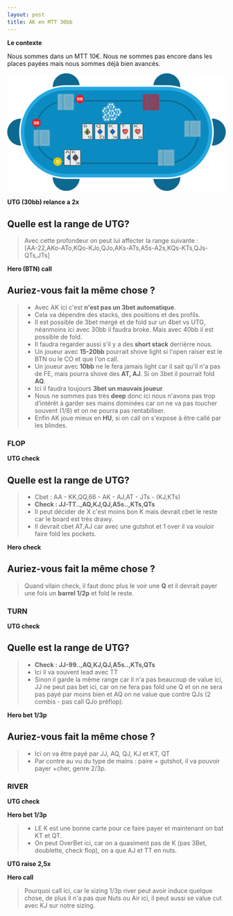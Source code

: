```yaml
---
layout: post
title: AK en MTT 30bb
---
```

**Le contexte**

Nous sommes dans un MTT 10€.
Nous ne sommes pas encore dans les places payées mais nous sommes déjà bien avancés.

![](../img/spots/2018-10-18-spot-1-AK.png)

**UTG (30bb) relance a 2x**

## Quelle est la range de UTG?

> Avec cette profondeur on peut lui affecter la range suivante :<br/>
> [AA-22,AKo-ATo,KQo-KJo,QJo,AKs-ATs,A5s-A2s,KQs-KTs,QJs-QTs,JTs]

**Hero (BTN) call**

## Auriez-vous fait la même chose ?

> - Avec AK ici c'est **n'est pas un 3bet automatique**.
> - Cela va dépendre des stacks, des positions et des profils.
> - Il est possible de 3bet mergé et de fold sur un 4bet vs UTG, néanmoins ici avec 30bb il faudra broke. Mais avec 40bb il est possible de fold.
> - Il faudra regarder aussi s'il y a des **short stack** derrièrre nous.
> - Un joueur avec **15-20bb** pourrait shove light si l'open raiser est le BTN ou le CO et que l'on call.
> - Un joueur avec **10bb** ne le fera jamais light car il sait qu'il n'a pas de FE, mais pourra shove des **AT, AJ**. Si on 3bet il pourrait fold **AQ**.
> - Ici il faudra toujours **3bet un mauvais joueur**
> - Nous ne sommes pas très **deep** donc ici nous n'avons pas trop d’intérêt à garder ses mains dominées car on ne va pas toucher souvent (1/8) et on ne pourra pas rentabiliser.
> - Enfin AK joue mieux en **HU**, si on call on s'expose à être callé par les blindes.

### FLOP

**UTG check**

## Quelle est la range de UTG?

> - Cbet : AA - KK,QQ,66 - AK - AJ,AT - JTs - (KJ,KTs)
> - **Check : JJ-TT..,AQ,KJ,QJ,A5s..,KTs,QTs**
> - Il peut décider de X c'est moins bon K mais devrait cbet le reste car le board est très drawy.
> - Il devrait cbet AT,AJ car avec une gutshot et 1 over il va vouloir faire fold les pockets.

**Hero check**

## Auriez-vous fait la même chose ?

> Quand vilain check, il faut donc plus le voir une **Q** et il devrait payer une fois un **barrel 1/2p** et fold le reste.

### TURN

**UTG check**

## Quelle est la range de UTG?

> - **Check : JJ-99..,AQ,KJ,QJ,A5s..,KTs,QTs**
> - Ici il va souvent lead avec TT
> - Sinon il garde la même range car il n'a pas beaucoup de value ici, JJ ne peut pas bet ici, car on ne fera pas fold une Q et on ne sera pas payé par moins bien et AQ on ne value que contre QJs (2 combis - pas call QJo préflop).

**Hero bet 1/3p**

## Auriez-vous fait la même chose ?

> - Ici on va être payé par JJ, AQ, QJ, KJ et KT, QT
> - Par contre au vu du type de mains : paire + gutshot, il va pouvoir payer +cher, genre 2/3p.

### RIVER

**UTG check**

**Hero bet 1/3p**

> - LE K est une bonne carte pour ce faire payer et maintenant on bat KT et QT.
> - On peut OverBet ici, car on a quasiment pas de K (pas 3Bet, doublette, check flop), on a que AJ et TT en nuts.

**UTG raise 2,5x**

**Hero call**

> Pourquoi call ici, car le sizing 1/3p river peut avoir induce quelque chose, de plus il n'a pas que Nuts ou Air ici, il peut aussi se value cut avec KJ sur notre sizing.
<!--stackedit_data:
eyJoaXN0b3J5IjpbLTEwMDg5NzkwMjUsMjAwMjk4Mzk1OSwtMT
UxOTgwNzc0LC0zMjkyOTA4NDEsLTQwMjA4NjkyNywtMTQ1NDkx
MjM1NCwxNTc1MDYwNDQ1LC0xNTE4OTQ2MzU0LC0xMDUwMjE4NT
c4LDIwOTc0Nzk5ODQsMTI0MDkxNTQ5OV19
-->